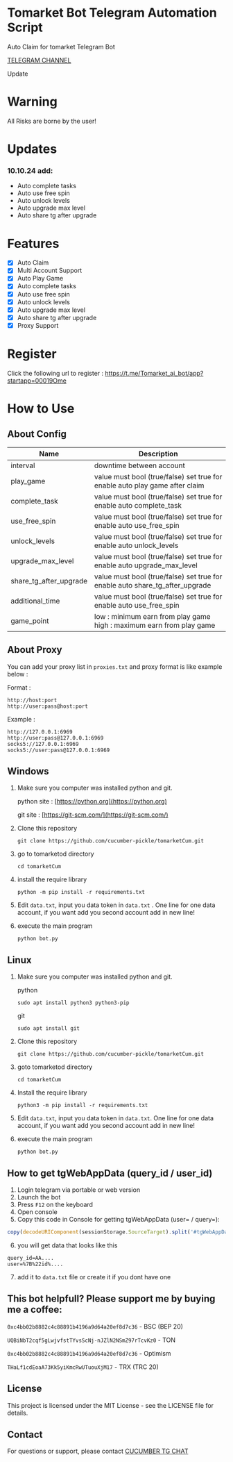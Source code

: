 # Tomarket Bot Telegram Automation Script

Auto Claim for tomarket Telegram Bot

[TELEGRAM CHANNEL](https://t.me/cucumber_scripts)

Update 

# Warning

All Risks are borne by the user!

# Updates
### 10.10.24 add:
- Auto complete tasks
-  Auto use free spin
- Auto unlock levels
-  Auto upgrade max level
-  Auto share tg after upgrade

# Features

- [x] Auto Claim
- [x] Multi Account Support
- [x] Auto Play Game
- [x] Auto complete tasks
- [x] Auto use free spin
- [x] Auto unlock levels
- [x] Auto upgrade max level
- [x] Auto share tg after upgrade
- [x] Proxy Support

# Register

Click the following url to register : https://t.me/Tomarket_ai_bot/app?startapp=00019Ome 

# How to Use

## About Config

| Name                   | Description                                                                  |
|------------------------|------------------------------------------------------------------------------|
| interval               | downtime between account                                                     |
| play_game              | value must bool (true/false) set true for enable auto play game after claim  |
| complete_task          | value must bool (true/false) set true for enable auto complete_task          |
| use_free_spin          | value must bool (true/false) set true for enable auto use_free_spin          |
| unlock_levels          | value must bool (true/false) set true for enable auto unlock_levels          |
| upgrade_max_level      | value must bool (true/false) set true for enable auto upgrade_max_level      |
| share_tg_after_upgrade | value must bool (true/false) set true for enable auto share_tg_after_upgrade |
| additional_time        | value must bool (true/false) set true for enable auto use_free_spin          |
| game_point             | low : minimum earn from play game <br>high : maximum earn from play game     |



## About Proxy


You can add your proxy list in `proxies.txt` and proxy format is like example below :

Format :

```
http://host:port
http://user:pass@host:port
```

Example :

```
http://127.0.0.1:6969
http://user:pass@127.0.0.1:6969
socks5://127.0.0.1:6969
socks5://user:pass@127.0.0.1:6969
```

## Windows 

1. Make sure you computer was installed python and git.
   
   python site : [https://python.org](https://python.org)
   
   git site : [https://git-scm.com/](https://git-scm.com/)

2. Clone this repository
   ```shell
   git clone https://github.com/cucumber-pickle/tomarketCum.git
   ```

3. go to tomarketod directory
   ```
   cd tomarketCum
   ```

4. install the require library
   ```
   python -m pip install -r requirements.txt
   ```

5. Edit `data.txt`, input you data token in `data.txt` . One line for one data account, if you want add you second account add in new line!

6. execute the main program 
   ```
   python bot.py
   ```

## Linux

1. Make sure you computer was installed python and git.
   
   python
   ```shell
   sudo apt install python3 python3-pip
   ```
   git
   ```shell
   sudo apt install git
   ```

2. Clone this repository
   
   ```shell
   git clone https://github.com/cucumber-pickle/tomarketCum.git
   ```

3. goto tomarketod directory

   ```shell
   cd tomarketCum
   ```

4. Install the require library
   
   ```
   python3 -m pip install -r requirements.txt
   ```

5. Edit `data.txt`, input you data token in `data.txt`. One line for one data account, if you want add you second account add in new line!

6. execute the main program 
   ```
   python bot.py
   ```


## How to get tgWebAppData (query_id / user_id)

1. Login telegram via portable or web version
2. Launch the bot
3. Press `F12` on the keyboard 
4. Open console
5. Сopy this code in Console for getting tgWebAppData (user= / query=):

```javascript
copy(decodeURIComponent(sessionStorage.SourceTarget).split('#tgWebAppData=')[1].split('&tgWebAppVersion=')[0])
```

6. you will get data that looks like this

```
query_id=AA....
user=%7B%22id%....
```
7. add it to `data.txt` file or create it if you dont have one


## This bot helpfull?  Please support me by buying me a coffee: 
``` 0xc4bb02b8882c4c88891b4196a9d64a20ef8d7c36 ``` - BSC (BEP 20)

``` UQBiNbT2cqf5gLwjvfstTYvsScNj-nJZlN2NSmZ97rTcvKz0 ``` - TON

``` 0xc4bb02b8882c4c88891b4196a9d64a20ef8d7c36 ``` - Optimism

``` THaLf1cdEoaA73Kk5yiKmcRwUTuouXjM17 ``` - TRX (TRC 20)

## License
This project is licensed under the MIT License - see the LICENSE file for details.

## Contact
For questions or support, please contact [CUCUMBER TG CHAT](https://t.me/cucumber_scripts_chat)